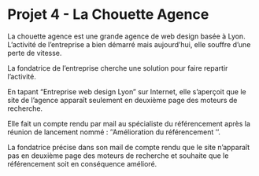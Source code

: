 # Projet 4 - La Chouette Agence
La chouette agence est une grande agence de web design basée à Lyon. L’activité de l’entreprise a bien démarré mais aujourd’hui, elle souffre d’une perte de vitesse.

La fondatrice de l’entreprise cherche une solution pour faire repartir l’activité. 

En tapant “Entreprise web design Lyon” sur Internet, elle s’aperçoit que le site de l’agence apparaît seulement en deuxième page des moteurs de recherche.

Elle fait un compte rendu par mail au spécialiste du référencement après la réunion de lancement nommé : ’’Amélioration du référencement ’’.

La fondatrice précise dans son mail de compte rendu que le site n’apparaît pas en deuxième page des moteurs de recherche et souhaite que le référencement soit en conséquence amélioré.

